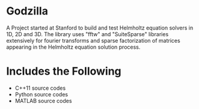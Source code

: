 # Godzilla
A Project started at Stanford to build and test Helmholtz equation solvers in 1D, 2D and 3D. The library uses "fftw" and "SuiteSparse" libraries extensively for fourier transforms and sparse factorization of matrices appearing in the Helmholtz equation solution process.

# Includes the Following
- C++11 source codes
- Python source codes
- MATLAB source codes

